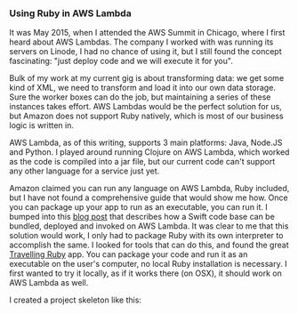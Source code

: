 ### Using Ruby in AWS Lambda

It was May 2015, when I attended the AWS Summit in Chicago, where I first heard about AWS Lambdas. The company I worked with was running its servers on Linode, I had no chance of using it, but I still found the concept fascinating: "just deploy code and we will execute it for you".

Bulk of my work at my current gig is about transforming data: we get some kind of XML, we need to transform and load it into our own data storage. Sure the worker boxes can do the job, but maintaining a series of these instances takes effort. AWS Lambdas would be the perfect solution for us, but Amazon does not support Ruby natively, which is most of our business logic is written in.

AWS Lambda, as of this writing, supports 3 main platforms: Java, Node.JS and Python. I played around running Clojure on AWS Lambda, which worked as the code is compiled into a jar file, but our current code can't support any other language for a service just yet.

Amazon claimed you can run any language on AWS Lambda, Ruby included, but I have not found a comprehensive guide that would show me how. Once you can package up your app to run as an executable, you can run it. I bumped into this [blog post](https://medium.com/@gigq/using-swift-in-aws-lambda-6e2a67a27e03#.gtg1u3lve) that describes how a Swift code base can be bundled, deployed and invoked on AWS Lambda. It was clear to me that this solution would work, I only had to package Ruby with its own interpreter to accomplish the same. I looked for tools that can do this, and found the great [Travelling Ruby](http://phusion.github.io/traveling-ruby/) app. You can package your code and run it as an executable on the user's computer, no local Ruby installation is necessary. I first wanted to try it locally, as if it works there (on OSX), it should work on AWS Lambda as well.

I created a project skeleton like this:


